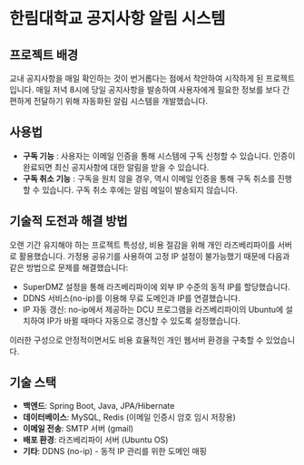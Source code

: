 # 한림대학교 공지사항 알림 시스템

## 프로젝트 배경

교내 공지사항을 매일 확인하는 것이 번거롭다는 점에서 착안하여 시작하게 된 프로젝트입니다. 매일 저녁 8시에 당일 공지사항을 발송하여 사용자에게 필요한 정보를 보다 간편하게 전달하기 위해 자동화된 알림 시스템을 개발했습니다.

## 사용법

   - **구독 기능**  : 사용자는 이메일 인증을 통해 시스템에 구독 신청할 수 있습니다. 인증이 완료되면 최신 공지사항에 대한 알림을 받을 수 있습니다.
   - **구독 취소 기능**  : 구독을 원치 않을 경우, 역시 이메일 인증을 통해 구독 취소를 진행할 수 있습니다. 구독 취소 후에는 알림 메일이 발송되지 않습니다.

## 기술적 도전과 해결 방법

오랜 기간 유지해야 하는 프로젝트 특성상, 비용 절감을 위해 개인 라즈베리파이를 서버로 활용했습니다. 가정용 공유기를 사용하여 고정 IP 설정이 불가능했기 때문에 다음과 같은 방법으로 문제를 해결했습니다:

- SuperDMZ 설정을 통해 라즈베리파이에 외부 IP 수준의 동적 IP를 할당했습니다.
- DDNS 서비스(no-ip)를 이용해 무료 도메인과 IP를 연결했습니다.
- IP 자동 갱신: no-ip에서 제공하는 DCU 프로그램을 라즈베리파이의 Ubuntu에 설치하여 IP가 바뀔 때마다 자동으로 갱신할 수 있도록 설정했습니다.

이러한 구성으로 안정적이면서도 비용 효율적인 개인 웹서버 환경을 구축할 수 있었습니다.

## 기술 스택

- **백엔드**: Spring Boot, Java, JPA/Hibernate
- **데이터베이스**: MySQL, Redis (이메일 인증시 암호 임시 저장용)
- **이메일 전송**: SMTP 서버 (gmail)
- **배포 환경**: 라즈베리파이 서버 (Ubuntu OS)
- **기타**: DDNS (no-ip) - 동적 IP 관리를 위한 도메인 매핑
